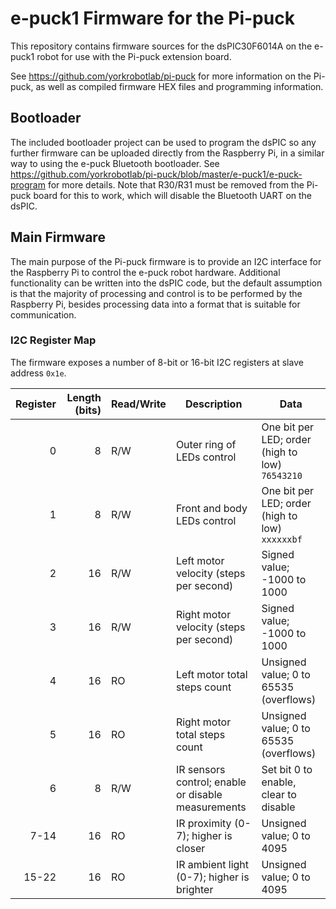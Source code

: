 # e-puck1 Firmware for the Pi-puck

This repository contains firmware sources for the dsPIC30F6014A on the e-puck1 robot for use with the Pi-puck extension board.

See https://github.com/yorkrobotlab/pi-puck for more information on the Pi-puck, as well as compiled firmware HEX files and programming information.


## Bootloader

The included bootloader project can be used to program the dsPIC so any further firmware can be uploaded directly from the Raspberry Pi, in a similar way to using the e-puck Bluetooth bootloader.
See https://github.com/yorkrobotlab/pi-puck/blob/master/e-puck1/e-puck-program for more details.
Note that R30/R31 must be removed from the Pi-puck board for this to work, which will disable the Bluetooth UART on the dsPIC.


## Main Firmware

The main purpose of the Pi-puck firmware is to provide an I2C interface for the Raspberry Pi to control the e-puck robot hardware.
Additional functionality can be written into the dsPIC code, but the default assumption is that the majority of processing and control is to be performed by the Raspberry Pi, besides processing data into a format that is suitable for communication.


### I2C Register Map

The firmware exposes a number of 8-bit or 16-bit I2C registers at slave address `0x1e`.

| Register | Length (bits) | Read/Write | Description                                        | Data                                            |
|---------:|--------------:|------------|----------------------------------------------------|-------------------------------------------------|
|        0 |             8 | R/W        | Outer ring of LEDs control                         | One bit per LED; order (high to low) `76543210` |
|        1 |             8 | R/W        | Front and body LEDs control                        | One bit per LED; order (high to low) `xxxxxxbf` |
|        2 |            16 | R/W        | Left motor velocity (steps per second)             | Signed value; -1000 to 1000                     |
|        3 |            16 | R/W        | Right motor velocity (steps per second)            | Signed value; -1000 to 1000                     |
|        4 |            16 | RO         | Left motor total steps count                       | Unsigned value; 0 to 65535 (overflows)          |
|        5 |            16 | RO         | Right motor total steps count                      | Unsigned value; 0 to 65535 (overflows)          |
|        6 |             8 | R/W        | IR sensors control; enable or disable measurements | Set bit 0 to enable, clear to disable           |
|     7-14 |            16 | RO         | IR proximity (0-7); higher is closer               | Unsigned value; 0 to 4095                       |
|    15-22 |            16 | RO         | IR ambient light (0-7); higher is brighter         | Unsigned value; 0 to 4095                       |
